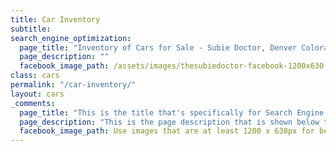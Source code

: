 ```yaml
---
title: Car Inventory
subtitle: 
search_engine_optimization:
  page_title: "Inventory of Cars for Sale - Subie Doctor, Denver Colorado"
  page_description: ""
  facebook_image_path: /assets/images/thesubiedoctor-facebook-1200x630.png
class: cars
permalink: "/car-inventory/"
layout: cars
_comments:
  page_title: "This is the title that's specifically for Search Engine Optimization."
  page_description: "This is the page description that is shown below the page title in the search engine results."
  facebook_image_path: Use images that are at least 1200 x 630px for best results or a minimum of at least 600 x 315px. 
---
```

